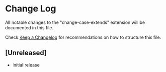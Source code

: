 # Change Log

All notable changes to the "change-case-extends" extension will be documented in this file.

Check [Keep a Changelog](http://keepachangelog.com/) for recommendations on how to structure this file.

## [Unreleased]

- Initial release